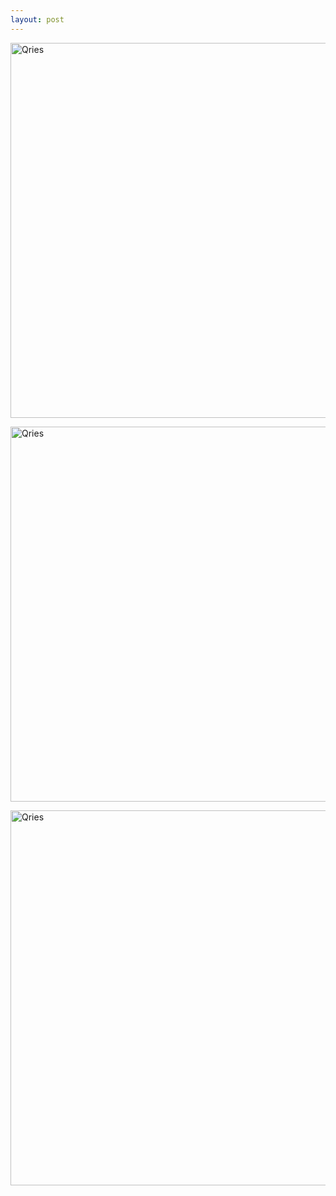 ```yaml
---
layout: post
---
```



<img alt="Qries" src="https://raw.githubusercontent.com/1129782yy/Robin/master/assets/structure%201.jpg" width="600"></a> 

<img alt="Qries" src="https://raw.githubusercontent.com/1129782yy/Robin/master/assets/structure%203%20(2).jpg" width="600"></a> 

<img alt="Qries" src="https://raw.githubusercontent.com/1129782yy/Robin/master/assets/structure%203%20(1).jpg" width="600"></a> 


